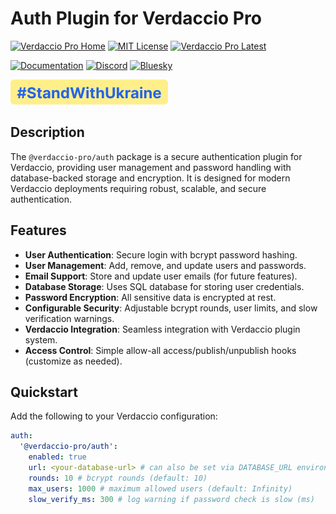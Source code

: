 # Auth Plugin for Verdaccio Pro

[![Verdaccio Pro Home](https://img.shields.io/badge/Homepage-Verdaccio%20Pro-405236?style=flat)](https://verdaccio.pro)
[![MIT License](https://img.shields.io/github/license/verdaccio-pro/verdaccio-pro?label=License&color=405236)](https://github.com/verdaccio-pro/verdaccio-pro/blob/main/LICENSE)
[![Verdaccio Pro Latest](https://img.shields.io/npm/v/@verdaccio-pro/verdaccio-pro?label=Latest%20Version&color=405236)](https://github.com/verdaccio-pro/verdaccio-pro)

[![Documentation](https://img.shields.io/badge/Documentation-Verdaccio%20Pro?style=flat&logo=Verdaccio&label=Verdaccio%20Pro&color=cd4000)](https://verdaccio.pro/docs)
[![Discord](https://img.shields.io/badge/Chat-Discord?style=flat&logo=Discord&label=Discord&color=cd4000)](https://discord.com/channels/388674437219745793)
[![Bluesky](https://img.shields.io/badge/Follow-Bluesky?style=flat&logo=Bluesky&label=Bluesky&color=cd4000)](https://bsky.app/profile/verdaccio.pro)

[![StandWithUkraine](https://raw.githubusercontent.com/vshymanskyy/StandWithUkraine/main/badges/StandWithUkraine.svg)](https://github.com/vshymanskyy/StandWithUkraine/blob/main/docs/README.md)

## Description

The `@verdaccio-pro/auth` package is a secure authentication plugin for Verdaccio, providing user management and password handling with database-backed storage and encryption. It is designed for modern Verdaccio deployments requiring robust, scalable, and secure authentication.

## Features

- **User Authentication**: Secure login with bcrypt password hashing.
- **User Management**: Add, remove, and update users and passwords.
- **Email Support**: Store and update user emails (for future features).
- **Database Storage**: Uses SQL database for storing user credentials.
- **Password Encryption**: All sensitive data is encrypted at rest.
- **Configurable Security**: Adjustable bcrypt rounds, user limits, and slow verification warnings.
- **Verdaccio Integration**: Seamless integration with Verdaccio plugin system.
- **Access Control**: Simple allow-all access/publish/unpublish hooks (customize as needed).

## Quickstart

Add the following to your Verdaccio configuration:

```yaml
auth:
  '@verdaccio-pro/auth':
    enabled: true
    url: <your-database-url> # can also be set via DATABASE_URL environment variable
    rounds: 10 # bcrypt rounds (default: 10)
    max_users: 1000 # maximum allowed users (default: Infinity)
    slow_verify_ms: 300 # log warning if password check is slow (ms)
```

